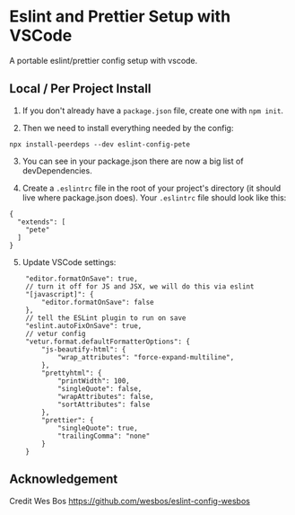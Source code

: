 # Eslint and Prettier Setup with VSCode
A portable eslint/prettier config setup with vscode. 

## Local / Per Project Install

1. If you don't already have a `package.json` file, create one with `npm init`.

2. Then we need to install everything needed by the config:

```
npx install-peerdeps --dev eslint-config-pete
```

3. You can see in your package.json there are now a big list of devDependencies.

4. Create a `.eslintrc` file in the root of your project's directory (it should live where package.json does). Your `.eslintrc` file should look like this:

```
{
  "extends": [
    "pete"
  ]
}
```
5. Update VSCode settings:
```
	"editor.formatOnSave": true,
	// turn it off for JS and JSX, we will do this via eslint
	"[javascript]": {
		"editor.formatOnSave": false
	},
	// tell the ESLint plugin to run on save
	"eslint.autoFixOnSave": true,
	// vetur config
	"vetur.format.defaultFormatterOptions": {
		"js-beautify-html": {
			"wrap_attributes": "force-expand-multiline",
		},
		"prettyhtml": {
			"printWidth": 100,
			"singleQuote": false,
			"wrapAttributes": false,
			"sortAttributes": false
		},
		"prettier": {
			"singleQuote": true,
			"trailingComma": "none"
		}
	}
  ```
  ## Acknowledgement

  Credit Wes Bos https://github.com/wesbos/eslint-config-wesbos
